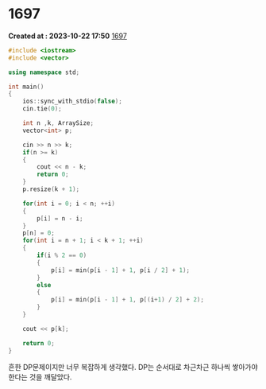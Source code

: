 # 1697 
**Created at : 2023-10-22 17:50**
[1697](https://www.acmicpc.net/problem/1697)
```cpp
#include <iostream>
#include <vector>

using namespace std;

int main()
{
    ios::sync_with_stdio(false);
    cin.tie(0);

    int n ,k, ArraySize;
    vector<int> p;

    cin >> n >> k;
    if(n >= k)
    {
        cout << n - k;
        return 0;
    }
    p.resize(k + 1);

    for(int i = 0; i < n; ++i)
    {
        p[i] = n - i;
    }
    p[n] = 0;
    for(int i = n + 1; i < k + 1; ++i)
    {
        if(i % 2 == 0)
        {
            p[i] = min(p[i - 1] + 1, p[i / 2] + 1);
        }
        else
        {
            p[i] = min(p[i - 1] + 1, p[(i+1) / 2] + 2);
        }
    }

    cout << p[k];

    return 0;
}
```

흔한 DP문제이지만 너무 복잡하게 생각했다.
DP는 순서대로 차근차근 하나씩 쌓아가야 한다는 것을 깨달았다.